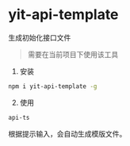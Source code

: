 # yit-api-template

生成初始化接口文件

> 需要在当前项目下使用该工具

1. 安装

```bash
npm i yit-api-template -g
```

2. 使用

```bash
api-ts
```

根据提示输入，会自动生成模版文件。
